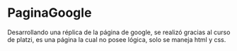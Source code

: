 # PaginaGoogle
Desarrollando una réplica de la página de google, se realizó gracias al curso de platzi, es una página la cual no posee lógica, solo se maneja html y css.
